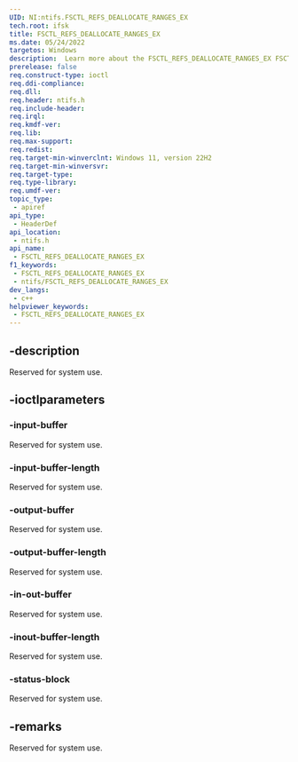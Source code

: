```yaml
---
UID: NI:ntifs.FSCTL_REFS_DEALLOCATE_RANGES_EX
tech.root: ifsk
title: FSCTL_REFS_DEALLOCATE_RANGES_EX
ms.date: 05/24/2022
targetos: Windows
description:  Learn more about the FSCTL_REFS_DEALLOCATE_RANGES_EX FSCTL.
prerelease: false
req.construct-type: ioctl
req.ddi-compliance: 
req.dll: 
req.header: ntifs.h
req.include-header: 
req.irql: 
req.kmdf-ver: 
req.lib: 
req.max-support: 
req.redist: 
req.target-min-winverclnt: Windows 11, version 22H2
req.target-min-winversvr: 
req.target-type: 
req.type-library: 
req.umdf-ver: 
topic_type:
 - apiref
api_type:
 - HeaderDef
api_location:
 - ntifs.h
api_name:
 - FSCTL_REFS_DEALLOCATE_RANGES_EX
f1_keywords:
 - FSCTL_REFS_DEALLOCATE_RANGES_EX
 - ntifs/FSCTL_REFS_DEALLOCATE_RANGES_EX
dev_langs:
 - c++
helpviewer_keywords:
 - FSCTL_REFS_DEALLOCATE_RANGES_EX
---
```


## -description

Reserved for system use.

## -ioctlparameters

### -input-buffer

Reserved for system use.

### -input-buffer-length

Reserved for system use.

### -output-buffer

Reserved for system use.

### -output-buffer-length

Reserved for system use.

### -in-out-buffer

Reserved for system use.

### -inout-buffer-length

Reserved for system use.

### -status-block

Reserved for system use.

## -remarks

Reserved for system use.
